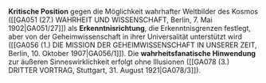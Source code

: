 
**Kritische Position** gegen die Möglichkeit wahrhafter Weltbilder des Kosmos ([[GA051 (27.) WAHRHEIT UND WISSENSCHAFT, Berlin, 7. Mai 1902|GA051/27]]) als **Erkenntnisrichtung**, die Erkenntnisgrenzen festlegt, aber von der Geheimwissenschaft in ihrer Universalität unterstützt wird ([[GA056 (1.) DIE MISSION DER GEHEIMWISSENSCHAFT IN UNSERER ZEIT, Berlin, 10. Oktober 1907|GA056/1]]). Die **wahrheitsfanatische Hinwendung** zur äußeren Sinneswirklichkeit erfolgt ohne Illusionen ([[GA078 (3.) DRITTER VORTRAG, Stuttgart, 31. August 1921|GA078/3]]).
